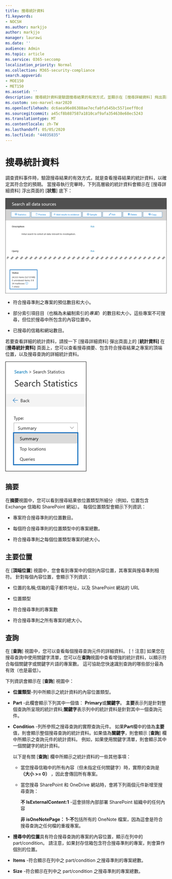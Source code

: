 ```yaml
---
title: 搜尋統計資料
f1.keywords:
- NOCSH
ms.author: markjjo
author: markjjo
manager: laurawi
ms.date: ''
audience: Admin
ms.topic: article
ms.service: O365-seccomp
localization_priority: Normal
ms.collection: M365-security-compliance
search.appverid:
- MOE150
- MET150
ms.assetid: ''
description: 搜尋統計資料是驗證搜尋結果的有效方式，並顯示在 [搜尋詳細資料] 飛出頁面的 [狀態] 底下。
ms.custom: seo-marvel-mar2020
ms.openlocfilehash: dc6aea96e86388ae7ecfa0fa545bc5571eeff0cd
ms.sourcegitcommit: a45cf8b887587a1810caf9afa354638e68ec5243
ms.translationtype: MT
ms.contentlocale: zh-TW
ms.lasthandoff: 05/05/2020
ms.locfileid: "44035835"
---
```

# <a name="search-statistics"></a>搜尋統計資料

調查資料事件時，驗證搜尋結果的有效方式，就是查看搜尋結果的統計資料，以確定其符合您的預期。 當搜尋執行完畢時，下列高層級的統計資料會顯示在 [搜尋詳細資料] 浮出頁面的 [**狀態**] 底下：

![搜尋詳細資料彈出頁面上的 statisics](../media/SearchDetailsFlyout.png)

- 符合搜尋準則之專案的預估數目和大小。

- 部分索引項目目（也稱為未編制索引的*專案*）的數目和大小，這些專案不可搜尋，但位於搜尋中所包含的內容位置中。

- 已搜尋的信箱和網站數目。

若要查看詳細的統計資料，請按一下 [搜尋詳細資料] 彈出頁面上的 [**統計資料]** 在 [**搜尋統計資料]** 頁面上，您可以查看搜尋摘要、包含符合搜尋結果之專案的頂端位置，以及搜尋查詢的詳細統計資料。

![搜尋統計資料下拉式清單](../media/SearchStatisticsDropDownList.png)

## <a name="summary"></a>摘要

在**摘要**視圖中，您可以看到搜尋結果依位置類型所細分（例如，位置包含 Exchange 信箱和 SharePoint 網站）。 每個位置類型會顯示下列資訊：

- 專案符合搜尋準則的位置數目。

- 每個符合搜尋準則的位置類型中的專案總數。

- 符合搜尋準則之每個位置類型專案的總大小。

## <a name="top-locations"></a>主要位置

在 [**頂端位置**] 視圖中，您會看到專案中的個別內容位置，其專案與搜尋準則相符。 針對每個內容位置，會顯示下列資訊：

- 位置的名稱;信箱的電子郵件地址，以及 SharePoint 網站的 URL

- 位置類型

- 符合搜尋準則的專案數

- 符合搜尋準則之所有專案的總大小。

## <a name="queries"></a>查詢

在 [**查詢**] 視圖中，您可以查看每個搜尋查詢元件的詳細資料。 [！注意] 如果您在搜尋查詢中使用關鍵字清單，您可以在**查詢**視圖中查看增強的統計資料，以顯示符合每個關鍵字或關鍵字片語的專案數。 這可協助您快速識別查詢的哪些部分最為有效（也是最低）。 

下列資訊會顯示在 [**查詢**] 視圖中：

 - **位置類型**-列中所顯示之統計資料的內容位置類型。

- **Part** -此欄會顯示下列其中一個值： **Primary**或**關鍵字**。 **主要**表示列是針對整個查詢所呈現的統計資料;**關鍵字**表示列中的統計資料是針對其中一個查詢元件。

- **Condition** -列所參照之搜尋查詢的實際查詢元件。 如果**Part**欄中的值為**主要**值，則會顯示整個搜尋查詢的統計資料。如果值為**關鍵字**，則會顯示 [**查詢**] 欄中所顯示之查詢元件的統計資料。 例如，如果使用關鍵字清單，則會顯示其中一個關鍵字的統計資料。

  以下是有關 [**查詢**] 欄中所顯示之統計資料的一些其他事項：
  
  - 當您搜尋信箱中的所有內容（但未指定任何關鍵字）時，實際的查詢是 **（大小 >= 0）** ，因此會傳回所有專案。
  
  - 當您搜尋 SharePoint 和 OneDrive 網站時，會將下列兩個元件新增至搜尋查詢：
    
    **不 IsExternalContent:1** -這會排除內部部署 SharePoint 組織中的任何內容
    
    **非 isOneNotePage： 1-不**包括所有的 OneNote 檔案，因為這會是符合搜尋查詢之任何檔的重複專案。

- **搜尋中的位置**具有符合搜尋查詢的專案的內容位置，顯示在列中的 part/condition。 請注意，如果封存信箱包含符合搜尋準則的專案，則會算作個別的位置。

- **Items** -符合顯示在列中之 part/condition 之搜尋準則的專案總數。

- **Size** -符合顯示在列中之 part/condition 之搜尋準則的專案總數。

